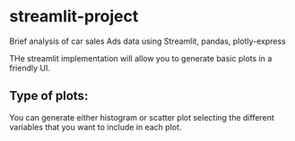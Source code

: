 # streamlit-project
Brief analysis of car sales Ads data using Streamlit, pandas, plotly-express

THe streamlit implementation will allow you to generate basic plots in a friendly UI.

## Type of plots:
You can generate either histogram or scatter plot selecting the different variables that you want to include in each plot.
